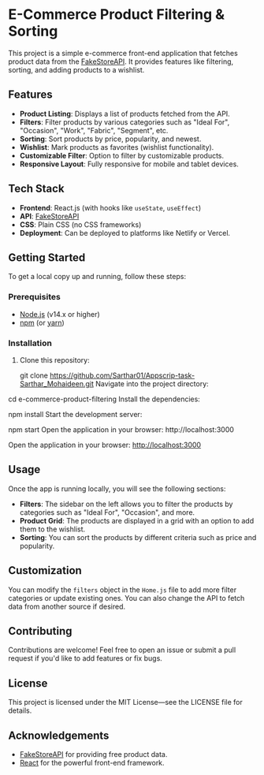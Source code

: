 # E-Commerce Product Filtering & Sorting

This project is a simple e-commerce front-end application that fetches product data from the [FakeStoreAPI](https://fakestoreapi.com/products). It provides features like filtering, sorting, and adding products to a wishlist.

## Features

- **Product Listing**: Displays a list of products fetched from the API.
- **Filters**: Filter products by various categories such as "Ideal For", "Occasion", "Work", "Fabric", "Segment", etc.
- **Sorting**: Sort products by price, popularity, and newest.
- **Wishlist**: Mark products as favorites (wishlist functionality).
- **Customizable Filter**: Option to filter by customizable products.
- **Responsive Layout**: Fully responsive for mobile and tablet devices.

## Tech Stack

- **Frontend**: React.js (with hooks like `useState`, `useEffect`)
- **API**: [FakeStoreAPI](https://fakestoreapi.com/products)
- **CSS**: Plain CSS (no CSS frameworks)
- **Deployment**: Can be deployed to platforms like Netlify or Vercel.

## Getting Started

To get a local copy up and running, follow these steps:

### Prerequisites

- [Node.js](https://nodejs.org/) (v14.x or higher)
- [npm](https://npmjs.com/) (or [yarn](https://yarnpkg.com/))

### Installation

1. Clone this repository:

   git clone https://github.com/Sarthar01/Appscrip-task-Sarthar_Mohaideen.git
Navigate into the project directory:


cd e-commerce-product-filtering
Install the dependencies:


npm install
Start the development server:


npm start
Open the application in your browser: http://localhost:3000

Open the application in your browser: [http://localhost:3000](http://localhost:3000)

## Usage
Once the app is running locally, you will see the following sections:
- **Filters**: The sidebar on the left allows you to filter the products by categories such as "Ideal For", "Occasion", and more.
- **Product Grid**: The products are displayed in a grid with an option to add them to the wishlist.
- **Sorting**: You can sort the products by different criteria such as price and popularity.

## Customization
You can modify the `filters` object in the `Home.js` file to add more filter categories or update existing ones. You can also change the API to fetch data from another source if desired.

## Contributing
Contributions are welcome! Feel free to open an issue or submit a pull request if you'd like to add features or fix bugs.

## License
This project is licensed under the MIT License—see the LICENSE file for details.

## Acknowledgements
- [FakeStoreAPI](https://fakestoreapi.com/) for providing free product data.
- [React](https://reactjs.org/) for the powerful front-end framework.